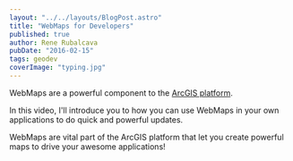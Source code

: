 ```yaml
---
layout: "../../layouts/BlogPost.astro"
title: "WebMaps for Developers"
published: true
author: Rene Rubalcava
pubDate: "2016-02-15"
tags: geodev
coverImage: "typing.jpg"
---
```


WebMaps are a powerful component to the [ArcGIS platform](http://www.esri.com/software/arcgis/arcgisonline).

In this video, I'll introduce you to how you can use WebMaps in your own applications to do quick and powerful updates.

WebMaps are vital part of the ArcGIS platform that let you create powerful maps to drive your awesome applications!

<lite-youtube videoid="ifjlKOqcx50"></lite-youtube>
